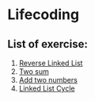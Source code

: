 # Lifecoding

## List of exercise:
1. [Reverse Linked List](https://github.com/Astya965/Lifecoding/tree/main/list/1.%20Reversed%20list)
2. [Two sum](https://github.com/Astya965/Lifecoding/tree/main/list/2.%20Two%20sum)
3. [Add two numbers](https://github.com/Astya965/Lifecoding/tree/main/list/3.%20Add%20two%20numbers)
4. [Linked List Cycle](https://github.com/Astya965/Lifecoding/tree/main/list/4.%20Linked%20List%20Cycle)
